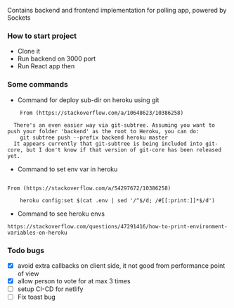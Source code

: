 Contains backend and frontend implementation for polling app, powered by Sockets

### How to start project
- Clone it
- Run backend on 3000 port
- Run React app then 

### Some commands
- Command for deploy sub-dir on heroku using git 
```
    From (https://stackoverflow.com/a/10648623/10386258)

  There's an even easier way via git-subtree. Assuming you want to push your folder 'backend' as the root to Heroku, you can do:
    git subtree push --prefix backend heroku master
  It appears currently that git-subtree is being included into git-core, but I don't know if that version of git-core has been released yet.
```

- Command to set env var in heroku
```

From (https://stackoverflow.com/a/54297672/10386258)

    heroku config:set $(cat .env | sed '/^$/d; /#[[:print:]]*$/d')
```

- Command to see heroku envs
```
https://stackoverflow.com/questions/47291416/how-to-print-environment-variables-on-heroku
```

### Todo bugs
- [x] avoid extra callbacks on client side, it not good from performance point of view
- [x] allow person to vote for at max 3 times
- [ ] setup CI-CD for netlify
- [ ] Fix toast bug